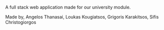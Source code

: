 A full stack web application made for our university module.

Made by, Angelos Thanasai, Loukas Kougiatsos, Grigoris Karakitsos, Sifis Christogiorgos
